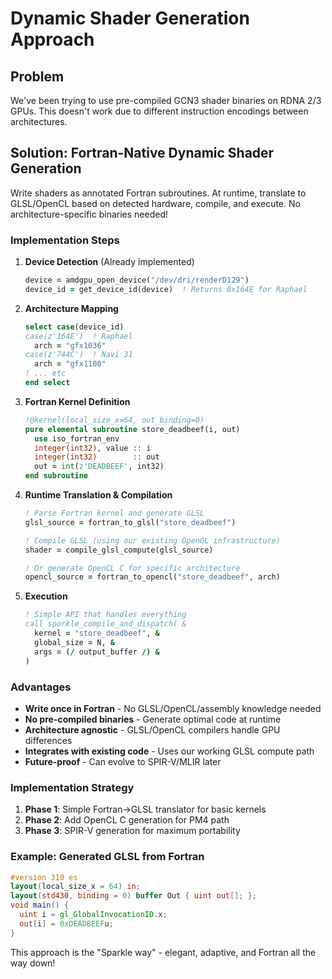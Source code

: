 # Dynamic Shader Generation Approach

## Problem
We've been trying to use pre-compiled GCN3 shader binaries on RDNA 2/3 GPUs. This doesn't work due to different instruction encodings between architectures.

## Solution: Fortran-Native Dynamic Shader Generation
Write shaders as annotated Fortran subroutines. At runtime, translate to GLSL/OpenCL based on detected hardware, compile, and execute. No architecture-specific binaries needed!

### Implementation Steps

1. **Device Detection** (Already implemented)
   ```fortran
   device = amdgpu_open_device("/dev/dri/renderD129")
   device_id = get_device_id(device)  ! Returns 0x164E for Raphael
   ```

2. **Architecture Mapping**
   ```fortran
   select case(device_id)
   case(z'164E')  ! Raphael
     arch = "gfx1036"
   case(z'744C')  ! Navi 31
     arch = "gfx1100"
   ! ... etc
   end select
   ```

3. **Fortran Kernel Definition**
   ```fortran
   !@kernel(local_size_x=64, out_binding=0)
   pure elemental subroutine store_deadbeef(i, out)
     use iso_fortran_env
     integer(int32), value :: i
     integer(int32)        :: out
     out = int(z'DEADBEEF', int32)
   end subroutine
   ```

4. **Runtime Translation & Compilation**
   ```fortran
   ! Parse Fortran kernel and generate GLSL
   glsl_source = fortran_to_glsl("store_deadbeef")
   
   ! Compile GLSL (using our existing OpenGL infrastructure)
   shader = compile_glsl_compute(glsl_source)
   
   ! Or generate OpenCL C for specific architecture
   opencl_source = fortran_to_opencl("store_deadbeef", arch)
   ```

5. **Execution**
   ```fortran
   ! Simple API that handles everything
   call sporkle_compile_and_dispatch( &
     kernel = "store_deadbeef", &
     global_size = N, &
     args = (/ output_buffer /) &
   )
   ```

### Advantages
- **Write once in Fortran** - No GLSL/OpenCL/assembly knowledge needed
- **No pre-compiled binaries** - Generate optimal code at runtime
- **Architecture agnostic** - GLSL/OpenCL compilers handle GPU differences
- **Integrates with existing code** - Uses our working GLSL compute path
- **Future-proof** - Can evolve to SPIR-V/MLIR later

### Implementation Strategy
1. **Phase 1**: Simple Fortran→GLSL translator for basic kernels
2. **Phase 2**: Add OpenCL C generation for PM4 path
3. **Phase 3**: SPIR-V generation for maximum portability

### Example: Generated GLSL from Fortran
```glsl
#version 310 es
layout(local_size_x = 64) in;
layout(std430, binding = 0) buffer Out { uint out[]; };
void main() {
  uint i = gl_GlobalInvocationID.x;
  out[i] = 0xDEADBEEFu;
}
```

This approach is the "Sparkle way" - elegant, adaptive, and Fortran all the way down!